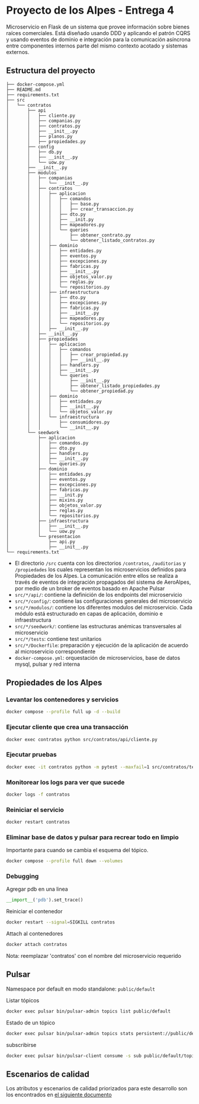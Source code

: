 # Proyecto de los Alpes - Entrega 4

Microservicio en Flask de un sistema que provee información sobre bienes raíces comerciales. Está diseñado usando DDD y aplicando el patrón CQRS y usando eventos de dominio e integración para la comunicación asíncrona entre componentes internos parte del mismo contexto acotado y sistemas externos.

## Estructura del proyecto

```
├── docker-compose.yml
├── README.md
├── requirements.txt
├── src
│   └── contratos
│       ├── api
│       │   ├── cliente.py
│       │   ├── companias.py
│       │   ├── contratos.py
│       │   ├── __init__.py
│       │   ├── planos.py
│       │   ├── propiedades.py
│       ├── config
│       │   ├── db.py
│       │   ├── __init__.py
│       │   └── uow.py
│       ├── __init__.py
│       ├── modulos
│       │   ├── companias
│       │   │   └── __init__.py
│       │   ├── contratos
│       │   │   ├── aplicacion
│       │   │   │   ├── comandos
│       │   │   │   │   ├── base.py
│       │   │   │   │   ├── crear_transaccion.py
│       │   │   │   ├── dto.py
│       │   │   │   ├── __init.py
│       │   │   │   ├── mapeadores.py
│       │   │   │   └── queries
│       │   │   │       ├── obtener_contrato.py
│       │   │   │       └── obtener_listado_contratos.py
│       │   │   ├── dominio
│       │   │   │   ├── entidades.py
│       │   │   │   ├── eventos.py
│       │   │   │   ├── excepciones.py
│       │   │   │   ├── fabricas.py
│       │   │   │   ├── __init__.py
│       │   │   │   ├── objetos_valor.py
│       │   │   │   ├── reglas.py
│       │   │   │   └── repositorios.py
│       │   │   ├── infraestructura
│       │   │   │   ├── dto.py
│       │   │   │   ├── excepciones.py
│       │   │   │   ├── fabricas.py
│       │   │   │   ├── __init__.py
│       │   │   │   ├── mapeadores.py
│       │   │   │   └── repositorios.py
│       │   │   ├── __init__.py
│       │   ├── __init__.py
│       │   ├── propiedades
│       │   │   ├── aplicacion
│       │   │   │   ├── comandos
│       │   │   │   │   ├── crear_propiedad.py
│       │   │   │   │   ├── __init__.py
│       │   │   │   ├── handlers.py
│       │   │   │   ├── __init__.py
│       │   │   │   └── queries
│       │   │   │       ├── __init__.py
│       │   │   │       ├── obtener_listado_propiedades.py
│       │   │   │       └── obtener_propiedad.py
│       │   │   ├── dominio
│       │   │   │   ├── entidades.py
│       │   │   │   ├── __init__.py
│       │   │   │   └── objetos_valor.py
│       │   │   └── infraestructura
│       │   │       ├── consumidores.py
│       │   │       └── __init__.py
│       └── seedwork
│           ├── aplicacion
│           │   ├── comandos.py
│           │   ├── dto.py
│           │   ├── handlers.py
│           │   ├── __init__.py
│           │   └── queries.py
│           ├── dominio
│           │   ├── entidades.py
│           │   ├── eventos.py
│           │   ├── excepciones.py
│           │   ├── fabricas.py
│           │   ├── __init.py
│           │   ├── mixins.py
│           │   ├── objetos_valor.py
│           │   ├── reglas.py
│           │   └── repositorios.py
│           ├── infraestructura
│           │   ├── __init__.py
│           │   └── uow.py
│           └── presentacion
│               ├── api.py
│               ├── __init__.py
└── requirements.txt
```

- El directorio `/src` cuenta con los directorios `/contratos`, `/auditorias` y `/propiedades` los cuales representan los microservicios definidos para Propiedades de los Alpes. La comunicación entre ellos se realiza a través de eventos de integración propagados del sistema de AeroAlpes, por medio de un broker de eventos basado en Apache Pulsar
- `src/*/api/`: contiene la definición de los endpoints del microservicio
- `src/*/config/`: contiene las configuraciones generales del microservicio 
- `src/*/modulos/`: contiene los diferentes modulos del microservicio. Cada módulo está estructurado en capas de aplicación, dominio e infraestructura
- `src/*/seedwork/`: contiene las estructuras anémicas transversales al microservicio
- `src/*/tests`: contiene test unitarios
- `src/*/Dockerfile`: preparación y ejecución de la aplicación de acuerdo al microservicio correspondiente
- `docker-compose.yml`: orquestación de microservicios, base de datos mysql, pulsar y red interna

## Propiedades de los Alpes

### Levantar los contenedores y servicios

```bash
docker compose --profile full up -d --build
```

### Ejecutar cliente que crea una transacción

```bash
docker exec contratos python src/contratos/api/cliente.py
```

### Ejecutar pruebas

```bash
docker exec -it contratos python -m pytest --maxfail=1 src/contratos/tests/ 
```

### Monitorear los logs para ver que sucede

```bash
docker logs -f contratos
```

### Reiniciar el servicio

```bash
docker restart contratos
```

### Eliminar base de datos y pulsar para recrear todo en limpio

Importante para cuando se cambia el esquema del tópico.

```bash
docker compose --profile full down --volumes
```

### Debugging

Agregar pdb en una linea

```python
__import__('pdb').set_trace()
```

Reiniciar el contenedor

```bash
docker restart --signal=SIGKILL contratos
```

Attach al contenedores

```bash
docker attach contratos
```

Nota: reemplazar 'contratos' con el nombre del microservicio requerido

## Pulsar

Namespace por default en modo standalone: ``` public/default ``` 


Listar tópicos 

```bash
docker exec pulsar bin/pulsar-admin topics list public/default 
```

Estado de un tópico 

```bash
docker exec pulsar bin/pulsar-admin topics stats persistent://public/default/topico 
```

subscribirse 

```bash
docker exec pulsar bin/pulsar-client consume -s sub public/default/topico -t Shared -st auto_consume -n 5  
```

## Escenarios de calidad

Los atributos y escenarios de calidad priorizados para este desarrollo son los encontrados en [el siguiente documento](https://drive.google.com/file/d/1ergvNQD3fY79l_3he4n_UzElMptrbnxj/view?usp=sharing)
